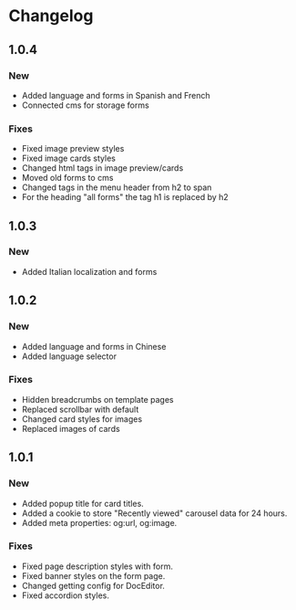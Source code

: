 # Changelog

## 1.0.4

### New
* Added language and forms in Spanish and French
* Connected cms for storage forms

### Fixes
* Fixed image preview styles
* Fixed image cards styles
* Changed html tags in image preview/cards
* Moved old forms to cms
* Changed tags in the menu header from h2 to span
* For the heading "all forms" the tag h1 is replaced by h2


## 1.0.3

### New
* Added Italian localization and forms

## 1.0.2

### New
* Added language and forms in Chinese
* Added language selector

### Fixes
* Hidden breadcrumbs on template pages
* Replaced scrollbar with default
* Changed card styles for images
* Replaced images of cards

## 1.0.1

### New
* Added popup title for card titles.
* Added a cookie to store "Recently viewed" carousel data for 24 hours.
* Added meta properties: og:url, og:image.

### Fixes
* Fixed page description styles with form.
* Fixed banner styles on the form page.
* Changed getting config for DocEditor.
* Fixed accordion styles.